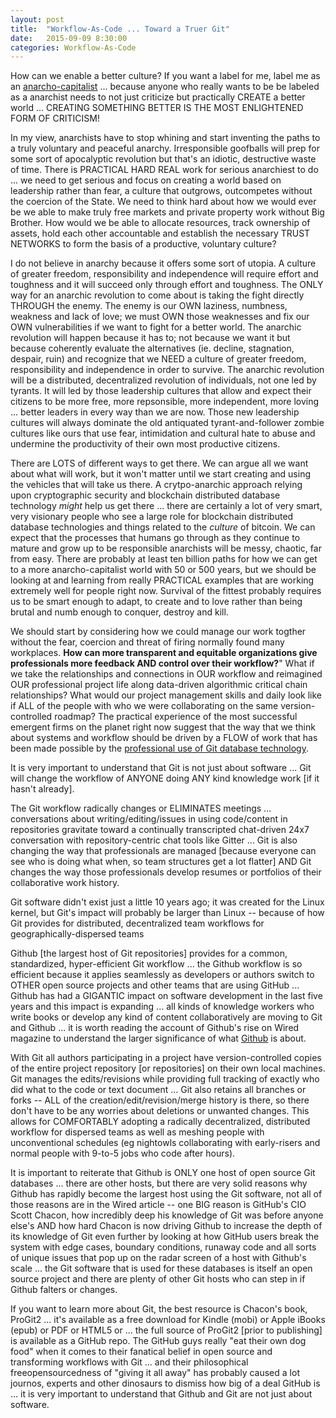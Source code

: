 ```yaml
---
layout: post
title:  "Workflow-As-Code ... Toward a Truer Git"
date:   2015-09-09 8:30:00
categories: Workflow-As-Code
---
```

How can we enable a better culture?  If you want a label for me, label me as an [anarcho-capitalist](https://en.wikipedia.org/wiki/Anarcho-capitalism) ... because anyone who really wants to be be labeled as a anarchist needs to not just criticize but practically CREATE a better world ... CREATING SOMETHING BETTER IS THE MOST ENLIGHTENED FORM OF CRITICISM!

In my view, anarchists have to stop whining and start inventing the paths to a truly voluntary and peaceful anarchy.  Irresponsible goofballs will prep for some sort of apocalyptic revolution but that's an idiotic, destructive waste of time.  There is PRACTICAL HARD REAL work for serious anarchiest to do ... we need to get serious and focus on creating a world based on leadership rather than fear, a culture that outgrows, outcompetes without the coercion of the State.  We need to think hard about how we would ever be we able to make truly free markets and private property work without Big Brother.  How would we be able to allocate resources, track ownership of assets, hold each other accountable and establish the necessary TRUST NETWORKS to form the basis of a productive, voluntary culture?  

I do not believe in anarchy because it offers some sort of utopia.  A culture of greater freedom, responsibility and independence will require effort and toughness and it will succeed only through effort and toughness.  The ONLY way for an anarchic revolution to come about is taking the fight directly THROUGH the enemy.  The enemy is our OWN laziness, numbness, weakness and lack of love; we must OWN those weaknesses and fix our OWN vulnerabilities if we want to fight for a better world.  The anarchic revolution will happen because it has to; not because we want it but because coherently evaluate the alternatives (ie. decline, stagnation, despair, ruin) and recognize that we NEED a culture of greater freedom, responsibility and independence in order to survive.  The anarchic revolution will be a distributed, decentralized revolution of individuals, not one led by tyrants. It will led by those leadership cultures that allow and expect their citizens to be more free, more repsonsible, more independent, more loving ... better leaders in every way than we are now.  Those new leadership cultures will always dominate the old antiquated tyrant-and-follower zombie cultures like ours that use fear, intimidation and cultural hate to abuse and undermine the productivity of their own most productive citizens.  

There are LOTS of different ways to get there. We can argue all we want about what will work, but it won't matter until we start creating and using the vehicles that will take us there.  A crytpo-anarchic approach relying upon cryptographic security and blockchain distributed database technology *might* help us get there ... there are certainly a lot of very smart, very visionary people who see a large role for blockchain distributed database technologies and things related to the *culture* of bitcoin. We can expect that the processes that humans go through as they continue to mature and grow up to be responsible anarchists will be messy, chaotic, far from easy. There are probably at least ten billion paths for how we can get to a more anarcho-capitalist world with 50 or 500 years, but we should be looking at and learning from really PRACTICAL examples that are working extremely well for people right now. Survival of the fittest probably requires us to be smart enough to adapt, to create and to love rather than being brutal and numb enough to conquer, destroy and kill.

We should start by considering how we could manage our work togther without the fear, coercion and threat of firing normally found many workplaces.  **How can more transparent and equitable organizations give professionals more feedback AND control over their workflow?**"  What if we take the relationships and connections in OUR workflow and reimagined OUR professional project life along data-driven algorithmic critical chain relationships? What would our project management skills and daily look like if ALL of the people with who we were collaborating on the same version-controlled roadmap? The practical experience of the most successful emergent firms on the planet right now suggest that the way that we think about systems and workflow should be driven by a FLOW of work that has been made possible by the [professional use of Git database technology](http://git-scm.com/book/en/v2).


It is very important to understand that Git is not just about software ... Git will change the workflow of ANYONE doing ANY kind knowledge work [if it hasn't already].




The Git workflow radically changes or ELIMINATES meetings ... conversations about writing/editing/issues in using code/content in repositories gravitate toward a continually transcripted chat-driven 24x7 conversation with repository-centric chat tools like Gitter ... Git is also changing the way that professionals are managed [because everyone can see who is doing what when, so team structures get a lot flatter] AND Git changes the way those professionals develop resumes or portfolios of their collaborative work history.





Git software didn't exist just a little 10 years ago; it was created for the Linux kernel, but Git's impact will probably be larger than Linux -- because of how Git provides for distributed, decentralized team workflows for geographically-dispersed teams

Github [the largest host of Git repositories] provides for a common, standardized, hyper-efficient Git workflow ... the Github workflow is so efficient because it applies seamlessly as developers or authors switch to OTHER open source projects and other teams that are using GitHub ... Github has had a GIGANTIC impact on software development in the last five years and this impact is expanding ... all kinds of knowledge workers who write books or develop any kind of content collaboratively are moving to Git and Github  ... it is worth reading the account of Github's rise on Wired magazine to understand the larger significance of what [Github](http://www.wired.com/tag/github/) is about.


With Git all authors participating in a project have version-controlled copies of the entire project repository [or repositories] on their own local machines.  Git manages the edits/revisions while providing full tracking of exactly who did what to the code or text document ... Git also retains all branches or forks -- ALL of the creation/edit/revision/merge history is there, so there don't have to be any worries about deletions or unwanted changes.  This allows for COMFORTABLY adopting a radically decentralized, distributed workflow for dispersed teams as well as meshing people with unconventional schedules (eg nightowls collaborating with early-risers and normal people with 9-to-5 jobs who code after hours).


It is important to reiterate that Github is ONLY one host of open source Git databases ... there are other hosts, but there are very solid reasons why Github has rapidly become the largest host using the Git software, not all of those reasons are in the Wired article -- one BIG reason is GitHub's CIO Scott Chacon, how incredibly deep his knowledge of Git was before anyone else's AND how hard Chacon is now driving Github to increase the depth of its knowledge of Git even further by looking at how GitHub users break the system with edge cases, boundary conditions, runaway code and all sorts of unique issues that pop up on the radar screen of a host with Github's scale ... the Git software that is used for these databases is itself an open source project and there are plenty of other Git hosts who can step in if Github falters or changes.  

If you want to learn more about Git, the best resource is Chacon's book, ProGit2 ... it's available as a free download for Kindle (mobi) or Apple iBooks (epub) or PDF or HTML5 or ... the full source of ProGit2 [prior to publishing] is available as a GitHub repo.  The GitHub guys really "eat their own dog food" when it comes to their fanatical belief in open source and transforming workflows with Git ... and their philosophical freeopensourcedness of "giving it all away" has probably caused a lot journos, experts and other dinosaurs to dismiss how big of a deal GitHub is ... it is very important to understand that Github and Git are not just about software.
